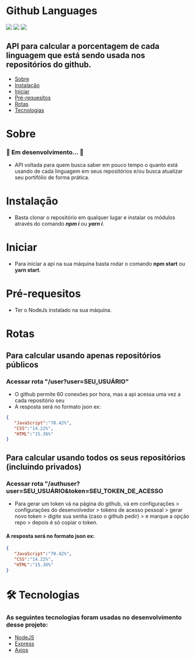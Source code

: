 # Github Languages
<img src="https://img.shields.io/static/v1?label=Express&message=4.17.1&color=00BFFF&style=plastic"/>  <img src="https://img.shields.io/static/v1?label=Axios&message=0.21.1&color=00BFFF&style=plastic"/>  <img src="https://img.shields.io/static/v1?label=NodeJs&message=14.17.0&color=00BFFF&style=plastic"/>

## API para calcular a porcentagem de cada linguagem que está sendo usada nos repositórios do github.

<!--ts-->
* [Sobre](#Sobre)
* [Instalação](#Instalacao)
* [Iniciar](#Iniciar)
* [Pré-requesitos](#Pre-requesitos)
* [Rotas](#Rotas)
* [Tecnologias](#Tecnologias)
<!--te-->

# Sobre

### 🚧  Em desenvolvimento...  🚧
- API voltada para quem busca saber em pouco tempo o quanto está usando de cada linguagem em seus repositórios e/ou busca atualizar seu portifólio de forma prática.

# Instalação

- Basta clonar o repositório em qualquer lugar e instalar os módulos através do comando ***npm i*** ou ***yarn i***.

# Iniciar

- Para iniciar a api na sua máquina basta rodar o comando **npm start** ou **yarn start**.

# Pré-requesitos

- Ter o NodeJs instalado na sua máquina.

# Rotas

## Para calcular usando apenas repositórios públicos 

### Acessar rota "/user?user=SEU_USUÁRIO"
- O github permite 60 conexões por hora, mas a api acessa uma vez a cada repositório seu
- A resposta será no formato json ex:
 ```json
 {
    "JavaScript":"70.42%",
    "CSS":"14.22%",
    "HTML":"15.36%"
 } 
```

## Para calcular usando todos os seus repositórios (incluindo privados)

### Acessar rota "/authuser?user=SEU_USUÁRIO&token=SEU_TOKEN_DE_ACESSO

- Para gerar um token vá na página do github, vá em configurações > configurações do desenvolvedor > tokens de acesso pessoal > 
gerar novo token > digite sua senha (caso o github pedir) > e marque a opção repo >  depois é só copiar o token.

#### A resposta será no formato json ex:
 ```json
 {
    "JavaScript":"70.42%",
    "CSS":"14.22%",
    "HTML":"15.36%"
 } 
```
# 🛠 Tecnologias
### As seguintes tecnologias foram usadas no desenvolvimento desse projeto:

- [NodeJS](https://nodejs.org/en/)
- [Express](https://expressjs.com/pt-br/)
- [Axios](https://github.com/axios/axios)
